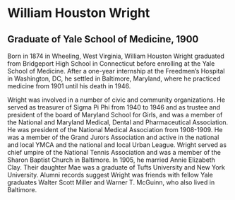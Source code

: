 # William Houston Wright
## Graduate of Yale School of Medicine, 1900
Born in 1874 in Wheeling, West Virginia, William Houston Wright graduated from Bridgeport High School in Connecticut before enrolling at the Yale School of Medicine. After a one-year internship at the Freedmen’s Hospital in Washington, DC, he settled in Baltimore, Maryland, where he practiced medicine from 1901 until his death in 1946.

Wright was involved in a number of civic and community organizations. He served as treasurer of Sigma Pi Phi from 1940 to 1946 and as trustee and president of the board of Maryland School for Girls, and was a member of the National and Maryland Medical, Dental and Pharmaceutical Association. He was president of the National Medical Association from 1908-1909. He was a member of the Grand Jurors Association and active in the national and local YMCA and the national and local Urban League. Wright served as chief umpire of the National Tennis Association and was a member of the Sharon Baptist Church in Baltimore. In 1905, he married Annie Elizabeth Clay. Their daughter Mae was a graduate of Tufts University and New York University. Alumni records suggest Wright was friends with fellow Yale graduates Walter Scott Miller and Warner T. McGuinn, who also lived in Baltimore.

